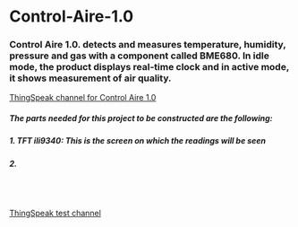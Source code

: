 # Control-Aire-1.0

### Control Aire 1.0. detects and measures temperature, humidity, pressure and gas with a component called BME680. In idle mode, the product displays real-time clock and in active mode, it shows measurement of air quality. ###

[ThingSpeak channel for Control Aire 1.0](https://thingspeak.com/channels/1222961/private_show)
<br /> 
 ##### The parts needed for this project to be constructed are the following: #####
 ##### 1. TFT ili9340: This is the screen on which the readings will be seen 
#####  2. #####
 <br /> 
 
 <br />


[ThingSpeak test channel](https://thingspeak.com/channels/1223435/private_show "ThingSpeak test channel")



